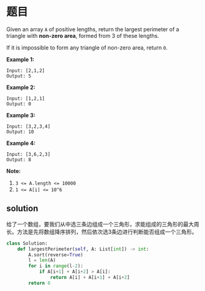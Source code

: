 # 题目

Given an array `A` of positive lengths, return the largest perimeter of a triangle with **non-zero area**, formed from 3 of these lengths.

If it is impossible to form any triangle of non-zero area, return `0`.

 



**Example 1:**

```
Input: [2,1,2]
Output: 5
```

**Example 2:**

```
Input: [1,2,1]
Output: 0
```

**Example 3:**

```
Input: [3,2,3,4]
Output: 10
```

**Example 4:**

```
Input: [3,6,2,3]
Output: 8
```

 

**Note:**

1. `3 <= A.length <= 10000`
2. `1 <= A[i] <= 10^6`

## solution

给了一个数组，要我们从中选三条边组成一个三角形，求能组成的三角形的最大周长。方法是先将数组降序排列，然后依次选3条边进行判断能否组成一个三角形。

```python
class Solution:
    def largestPerimeter(self, A: List[int]) -> int:
        A.sort(reverse=True)
        l = len(A)
        for i in range(l-2):
            if A[i+1] + A[i+2] > A[i]:
                return A[i] + A[i+1] + A[i+2]
        return 0
```

